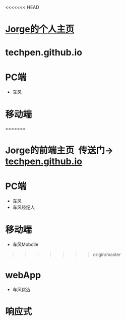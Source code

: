 <<<<<<< HEAD
# <a href='https://techpen.github.io' target='_black'>Jorge的个人主页</a>
# techpen.github.io
# PC端
* 车风
# 移动端
=======
# Jorge的前端主页  传送门→ [techpen.github.io](https://techpen.github.io)

# PC端
+ 车风
+ 车风经纪人

# 移动端
+ 车风Mobdile

>>>>>>> origin/master
# webApp
* 车风优选
# 响应式
